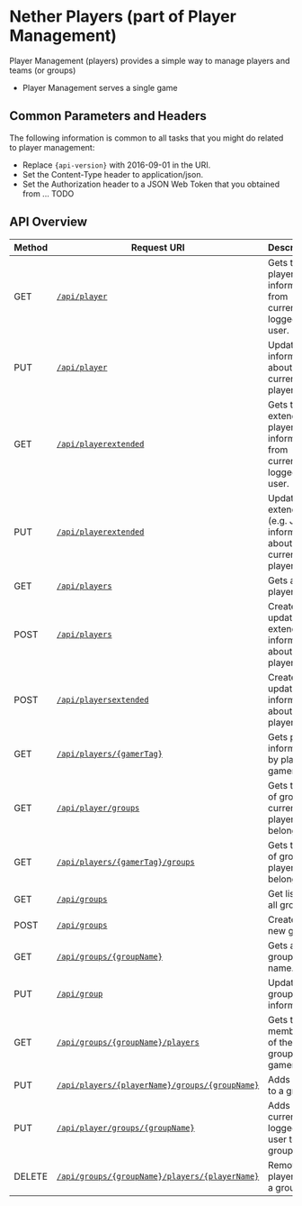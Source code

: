 # Nether Players (part of Player Management)

Player Management (players) provides a simple way to manage players and teams (or groups)
* Player Management serves a single game


## Common Parameters and Headers

The following information is common to all tasks that you might do related to player management:

* Replace `{api-version}` with 2016-09-01 in the URI.
* Set the Content-Type header to application/json.
* Set the Authorization header to a JSON Web Token that you obtained from ... TODO

## API Overview

|Method | Request URI   | Description |
|-------|---------------|-------------|
|GET|[`/api/player`](get-current-player.md)|Gets the player information from currently logged in user.|
|PUT|[`/api/player`](put-current-player.md)|Updates information about the current player.|
|GET|[`/api/playerextended`](get-current-playerextended.md)|Gets the extended player information from currently logged in user.|
|PUT|[`/api/playerextended`](put-current-playerextended.md)|Updates extended (e.g. JSON) information about the current player.|
|GET|[`/api/players`](get-all-players.md)|Gets all players.|
|POST|[`/api/players`](add-new-player.md)|Creates or updates extended information about a player.|
|POST|[`/api/playersextended`](add-new-playerextended.md)|Creates or updates information about a player.|
|GET|[`/api/players/{gamerTag}`](get-player-by-gamertag.md)|Gets player information by player's gamer tag.|
|GET|[`/api/player/groups`](get-current-player-groups.md)|Gets the list of groups current player belongs to.|
|GET|[`/api/players/{gamerTag}/groups`](get-player-groups.md)|Gets the list of groups a player belongs to.|
|GET|[`/api/groups`](get-all-groups.md)|Get list of all groups.|
|POST|[`/api/groups`](add-new-group.md)|Creates a new group.|
|GET|[`/api/groups/{groupName}`](get-group-by-name.md)|Gets a group by name.|
|PUT|[`/api/group`](put-group.md)|Updates group information.|
|GET|[`/api/groups/{groupName}/players`](get-group-members.md)|Gets the members of the group as gamertags.|
|PUT|[`/api/players/{playerName}/groups/{groupName}`](add-player-to-group.md)|Adds player to a group.|
|PUT|[`/api/player/groups/{groupName}`](add-current-player-to-group.md)|Adds currently logged in user to a group.|
|DELETE|[`/api/groups/{groupName}/players/{playerName}`](delete-player-from-group.md)|Removes player from a group.|   
